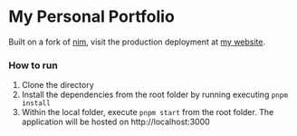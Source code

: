 # My Personal Portfolio

Built on a fork of [nim](https://github.com/ibelick/nim), visit the production deployment at [my website](https://www.chriscodes.me).

### How to run

1. Clone the directory
2. Install the dependencies from the root folder by running executing `pnpm install`
3. Within the local folder, execute `pnpm start` from the root folder. The application will be hosted on http://localhost:3000
